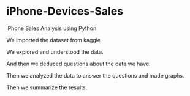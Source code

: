 # iPhone-Devices-Sales

iPhone Sales Analysis using Python

We imported the dataset from kaggle

We explored and understood the data.

And then we deduced questions about the data we have.

Then we analyzed the data to answer the questions and made graphs.

Then we summarize the results.
